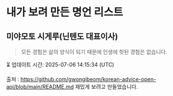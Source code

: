 # 내가 보려 만든 명언 리스트

##  미야모토 시게루(닌텐도 대표이사)
> 모든 경험은 삶의 양식이 되기 때문에 인생에 헛된 경험은 없습니다.


⏳ 업데이트 시간: 2025-07-06 14:15:34 (UTC)

출처 : https://github.com/gwongibeom/korean-advice-open-api/blob/main/README.md
재밌게 보려고 만들었습니다.
